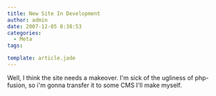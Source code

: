 ```yaml
---
title: New Site In Development
author: admin
date: 2007-12-05 8:38:53
categories:
  - Meta
tags: 

template: article.jade
---
```


Well, I think the site needs a makeover. I'm sick of the ugliness of php-fusion, so i'm gonna transfer it to some CMS I'll make myself.
